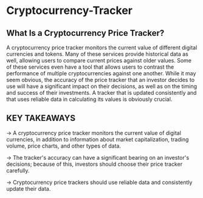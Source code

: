 # Cryptocurrency-Tracker

## What Is a Cryptocurrency Price Tracker?

A cryptocurrency price tracker monitors the current value of different digital currencies and tokens. Many of these services provide historical data as well, allowing users to compare current prices against older values. Some of these services even have a tool that allows users to contrast the performance of multiple cryptocurrencies against one another.
While it may seem obvious, the accuracy of the price tracker that an investor decides to use will have a significant impact on their decisions, as well as on the timing and success of their investments. A tracker that is updated consistently and that uses reliable data in calculating its values is obviously crucial.

## KEY TAKEAWAYS

-> A cryptocurrency price tracker monitors the current value of digital currencies, in addition to information about market capitalization, trading volume, price charts, and other types of data.

-> The tracker's accuracy can have a significant bearing on an investor's decisions; because of this, investors should choose their price tracker carefully.

-> Cryptocurrency price trackers should use reliable data and consistently update their data.
